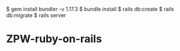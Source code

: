 $ gem install bundler -v 1.17.3
$ bundle install
$ rails db:create
$ rails db:migrate
$ rails server
# ZPW-ruby-on-rails
